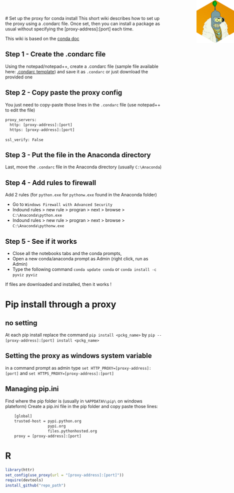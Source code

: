 <img src="bender_hex_mini.png" style="position:absolute;top:0px;right:0px;" width="120px" align="right" />
# Set up the proxy for conda install 
This short wiki describes how to set up the proxy using a .condarc file. Once set, then you can install a package as usual without specifying the [proxy-address]:[port] each time.

This wiki is based on the [conda doc](http://conda.io/docs/user-guide/configuration/use-winxp-with-proxy.html) 

## Step 1 - Create the .condarc file
Using the notepad/notepad++, create a .condarc file (sample file available here: [.condarc template](https://conda.io/docs/user-guide/configuration/sample-condarc.html)) and save it as `.condarc` or just download the provided one

## Step 2 - Copy paste the proxy config

You just need to copy-paste those lines in the `.condarc` file (use notepad++ to edit the file)

```
proxy_servers:
  http: [proxy-address]:[port]
  https: [proxy-address]:[port]

ssl_verify: False
```

## Step 3 - Put the file in the Anaconda directory

Last, move the `.condarc` file in the Anaconda directory (usually `C:\Anaconda`) 

## Step 4 - Add rules to firewall

Add 2 rules (for `python.exe` for `pythonw.exe` found in the Anaconda folder)

 - Go to `Windows Firewall with Advanced Security`
 - Indound rules > new rule > progran > next > browse > `C:\Anaconda\python.exe`
 - Indound rules > new rule > progran > next > browse > `C:\Anaconda\pythonw.exe`

## Step 5 - See if it works

- Close all the notebooks tabs and the conda prompts, 
- Open a new conda/anaconda prompt as Admin (right click, run as Admin) 
- Type the following command `conda update conda` or `conda install -c pyviz pyviz` 

If files are downloaded and installed, then it works !


# Pip install through a proxy
## no setting

At each pip install replace the command `pip install <pckg_name>` by `pip -- [proxy-address]:[port] install <pckg_name>`

## Setting the proxy as windows system variable

in a command prompt as admin type `set HTTP_PROXY=[proxy-address]:[port]` and `set HTTPS_PROXY=[proxy-address]:[port]`

## Managing pip.ini

Find where the pip folder is (usually in `%APPDATA%\pip\` on windows plateform)
Create a pip.ini file in the pip folder and copy paste those lines:

```
    [global]
    trusted-host = pypi.python.org
                   pypi.org
                   files.pythonhosted.org
    proxy = [proxy-address]:[port]
```


# R

```r
library(httr)
set_config(use_proxy(url = "[proxy-address]:[port]"))
require(devtools)
install_github("repo_path")
```
